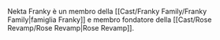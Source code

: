 Nekta Franky è un membro della [[Cast/Franky Family/Franky Family|famiglia Franky]] e membro fondatore della [[Cast/Rose Revamp/Rose Revamp|Rose Revamp]].